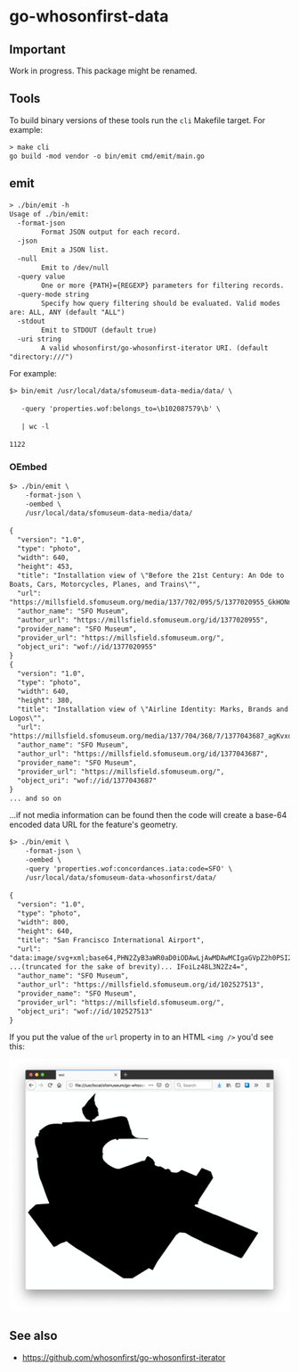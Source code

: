 # go-whosonfirst-data

## Important

Work in progress. This package might be renamed.

## Tools

To build binary versions of these tools run the `cli` Makefile target. For example:

```
> make cli
go build -mod vendor -o bin/emit cmd/emit/main.go
```

## emit

```
> ./bin/emit -h
Usage of ./bin/emit:
  -format-json
    	Format JSON output for each record.
  -json
    	Emit a JSON list.
  -null
    	Emit to /dev/null
  -query value
    	One or more {PATH}={REGEXP} parameters for filtering records.
  -query-mode string
    	Specify how query filtering should be evaluated. Valid modes are: ALL, ANY (default "ALL")
  -stdout
    	Emit to STDOUT (default true)
  -uri string
    	A valid whosonfirst/go-whosonfirst-iterator URI. (default "directory:///")
```

For example:

```
$> bin/emit /usr/local/data/sfomuseum-data-media/data/ \

   -query 'properties.wof:belongs_to=\b102087579\b' \

   | wc -l

1122
```

### OEmbed

```
$> ./bin/emit \
	-format-json \
	-oembed \
	/usr/local/data/sfomuseum-data-media/data/

{
  "version": "1.0",
  "type": "photo",
  "width": 640,
  "height": 453,
  "title": "Installation view of \"Before the 21st Century: An Ode to Boats, Cars, Motorcycles, Planes, and Trains\"",
  "url": "https://millsfield.sfomuseum.org/media/137/702/095/5/1377020955_GkHONnz4lqxYWQ9me6mBLNmZdthfrTKv_z.jpg",
  "author_name": "SFO Museum",
  "author_url": "https://millsfield.sfomuseum.org/id/1377020955",
  "provider_name": "SFO Museum",
  "provider_url": "https://millsfield.sfomuseum.org/",
  "object_uri": "wof://id/1377020955"
}
{
  "version": "1.0",
  "type": "photo",
  "width": 640,
  "height": 380,
  "title": "Installation view of \"Airline Identity: Marks, Brands and Logos\"",
  "url": "https://millsfield.sfomuseum.org/media/137/704/368/7/1377043687_agKvxo3EzdgRyNUahkBXadodNcV0Vvgx_z.jpg",
  "author_name": "SFO Museum",
  "author_url": "https://millsfield.sfomuseum.org/id/1377043687",
  "provider_name": "SFO Museum",
  "provider_url": "https://millsfield.sfomuseum.org/",
  "object_uri": "wof://id/1377043687"
}
... and so on
```

...if not media information can be found then the code will create a base-64 encoded data URL for the feature's geometry.

```
$> ./bin/emit \
	-format-json \
	-oembed \
	-query 'properties.wof:concordances.iata:code=SFO' \
	/usr/local/data/sfomuseum-data-whosonfirst/data/

{
  "version": "1.0",
  "type": "photo",
  "width": 800,
  "height": 640,
  "title": "San Francisco International Airport",
  "url": "data:image/svg+xml;base64,PHN2ZyB3aWR0aD0iODAwLjAwMDAwMCIgaGVpZ2h0PSI2NDAuMDAwMDAwIiB2aWV3Qm94PSIwIDAgODAwIDY0MCIgeG1sbnM9Imh0dHA6Ly93d3cudzMub3JnLzIwMDAvc3ZnIj48cGF0aCBkPSJNNDguMDYzMTI4IDMwOC4yMDk3ODg ...(truncated for the sake of brevity)... IFoiLz48L3N2Zz4=",
  "author_name": "SFO Museum",
  "author_url": "https://millsfield.sfomuseum.org/id/102527513",
  "provider_name": "SFO Museum",
  "provider_url": "https://millsfield.sfomuseum.org/",
  "object_uri": "wof://id/102527513"
}
```

If you put the value of the `url` property in to an HTML `<img />` you'd see this:

![](docs/images/oembed-sfo-svg.png)

## See also

* https://github.com/whosonfirst/go-whosonfirst-iterator